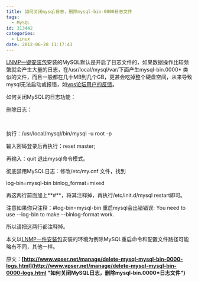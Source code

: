 ```yaml
---
title: 如何关闭mysql日志，删除mysql-bin-0000日志文件
tags:
  - MySQL
id: 313442
categories:
  - Linux
date: 2012-06-28 11:17:43
---
```


[LNMP一键安装包](http://lnmp.org/)安装的MySQL默认是开启了日志文件的，如果数据操作比较频繁就会产生大量的日志，在/usr/local/mysql/var/下面产生mysql-bin.0000* 类似的文件，而且一般都在几十MB到几个GB，更甚会吃掉整个硬盘空间，从来导致mysql无法启动或报错，如[vps论坛用户的反馈](http://bbs.vpser.net/viewthread.php?tid=1776)。

如何关闭MySQL的日志功能：

删除日志：

&nbsp;

执行：/usr/local/mysql/bin/mysql -u root -p

输入密码登录后再执行：reset master;

再输入：quit 退出mysql命令模式。

彻底禁用MySQL日志：修改/etc/my.cnf 文件，找到

log-bin=mysql-bin
binlog_format=mixed

再这两行前面加上**#**，将其注释掉，再执行/etc/init.d/mysql restart即可。

注意如果你只注释：#log-bin=mysql-bin 重启mysql会出错错误: You need to use --log-bin to make --binlog-format work.

所以请把这两行都注释掉。

本文以[LNMP一件安装包](http://lnmp.org/)安装的环境为例除MySQL重启命令和配置文件路径可能略有不同，其他一样。

原文：**[http://www.vpser.net/manage/delete-mysql-mysql-bin-0000-logs.html](http://www.vpser.net/manage/delete-mysql-mysql-bin-0000-logs.html "如何关闭MySQL日志，删除mysql-bin.0000*日志文件")**